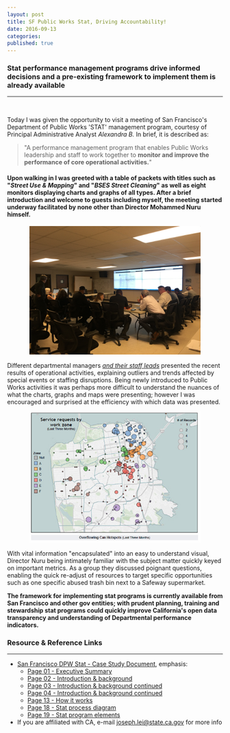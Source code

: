 ```yaml
---
layout: post
title: SF Public Works Stat, Driving Accountability!
date: 2016-09-13
categories: 
published: true
---
```


### Stat performance management programs drive informed decisions and a pre-existing framework to implement them is already available
***
&nbsp;

Today I was given the opportunity to visit a meeting of San Francisco's Department of Public Works 'STAT' management program, courtesy of Principal Administrative Analyst *Alexandra B.* In brief, it is described as:

> "A performance management program that enables Public Works leadership and staff to work together to **monitor and improve the performance of core operational activities.**"

#### Upon walking in I was greeted with a table of packets with titles such as "*Street Use & Mapping*" and "*BSES Street Cleaning*" as well as eight monitors displaying charts and graphs of all types. After a brief introduction and welcome to guests including myself, the meeting started underway facilitated by none other than Director Mohammed Nuru himself. 


<center><img src="/assets/dpwstat.jpg" width="400"></center>


Different departmental managers *<u>and their staff leads</u>* presented the recent results of operational activities, explaining outliers and trends affected by special events or staffing disruptions. Being newly introduced to Public Works activities it was perhaps more difficult to understand the nuances of what the charts, graphs and maps were presenting; however I was encouraged and surprised at the efficiency with which data was presented. 


<center><img src="/assets/dpwstat-map.jpg" width="400"></center>


With vital information "encapsulated" into an easy to understand visual, Director Nuru being intimately familiar with the subject matter quickly keyed on important metrics. As a group they discussed poignant questions, enabling the quick re-adjust of resources to target specific opportunities such as one specific abused trash bin next to a Safeway supermarket.

**The framework for implementing stat programs is currently available from San Francisco and other gov entities; with prudent planning, training and stewardship stat programs could quickly improve California's open data transparency and understanding of Departmental performance indicators.**

### Resource & Reference Links
***

* [San Francisco DPW Stat - Case Study Document](http://sfcontroller.org/sites/default/files/FileCenter/Documents/6219-DPW%20Stat%20case.pdf), emphasis:
  * [Page 01 - Executive Summary](http://sfcontroller.org/sites/default/files/FileCenter/Documents/6219-DPW%20Stat%20case.pdf#page=4)
  * [Page 02 - Introduction & background](http://sfcontroller.org/sites/default/files/FileCenter/Documents/6219-DPW%20Stat%20case.pdf#page=5)
  * [Page 03 - Introduction & background continued](http://sfcontroller.org/sites/default/files/FileCenter/Documents/6219-DPW%20Stat%20case.pdf#page=6)
  * [Page 04 - Introduction & background continued](http://sfcontroller.org/sites/default/files/FileCenter/Documents/6219-DPW%20Stat%20case.pdf#page=7)
  * [Page 13 - How it works](http://sfcontroller.org/sites/default/files/FileCenter/Documents/6219-DPW%20Stat%20case.pdf#page=16)
  * [Page 18 - Stat process diagram](http://sfcontroller.org/sites/default/files/FileCenter/Documents/6219-DPW%20Stat%20case.pdf#page=21)
  * [Page 19 - Stat program elements](http://sfcontroller.org/sites/default/files/FileCenter/Documents/6219-DPW%20Stat%20case.pdf#page=22)
* If you are affiliated with CA, e-mail [joseph.lei@state.ca.gov](mailto:joseph.lei@state.ca.gov) for more info